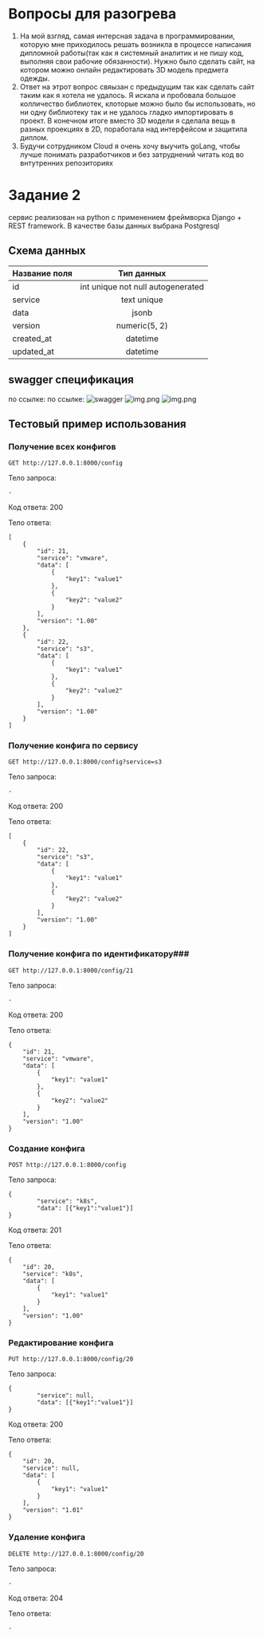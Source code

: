 # Вопросы для разогрева #
1. На мой взгляд, самая интерсная задача в программировании, которую мне приходилось решать возникла в процессе написания дипломной работы(так как я системный аналитик и не пишу код, выполняя свои рабочие обязанности). Нужно было сделать сайт, на котором можно онлайн редактировать 3D модель предмета одежды. 
2. Ответ на этрот вопрос свяызан с предыдущим так как сделать сайт таким как я хотела не удалось. Я искала и пробовала большое колличество библиотек, клоторые можно было бы использовать, но ни одну библиотеку так и не удалось гладко импортировать в проект. В конечном итоге вместо 3D модели я сделала вещь в разных проекциях в 2D, поработала над интерфейсом и защитила диплом.
3. Будучи сотрудником Cloud я очень хочу выучить goLang, чтобы лучше понимать разработчиков и без затруднений читать код во внтутренних репозиториях


# Задание 2 #
сервис реализован на python с применением фреймворка Django + REST framework.
В качестве базы данных выбрана Postgresql

## Схема данных ##

| Название поля       | Тип данных               | 
| ------------- |:------------------:| 
| id     | int unique not null autogenerated    |
| service     | text unique | 
| data  | jsonb       |  
| version  | numeric(5, 2)         |
| created_at  | datetime         |
| updated_at  | datetime         |

## swagger спецификация ##
по ссылке: по ссылке: ![swagger](https://github.com/zverevaamaria/config-controller-app/blob/main/config-controller/config-controller.yaml)
![img.png](img.png)
![img.png](img.png)
## Тестовый пример использования ##
### Получение всех конфигов ###
````
GET http://127.0.0.1:8000/config
````
Тело запроса:
````
-
````
Код ответа: 200

Тело ответа:
````
[
    {
        "id": 21,
        "service": "vmware",
        "data": [
            {
                "key1": "value1"
            },
            {
                "key2": "value2"
            }
        ],
        "version": "1.00"
    },
    {
        "id": 22,
        "service": "s3",
        "data": [
            {
                "key1": "value1"
            },
            {
                "key2": "value2"
            }
        ],
        "version": "1.00"
    }
]
````
### Получение конфига по сервису ###
````
GET http://127.0.0.1:8000/config?service=s3
````
Тело запроса:
````
-
````
Код ответа: 200

Тело ответа:
````
[
    {
        "id": 22,
        "service": "s3",
        "data": [
            {
                "key1": "value1"
            },
            {
                "key2": "value2"
            }
        ],
        "version": "1.00"
    }
]
````
### Получение конфига по идентификатору###
````
GET http://127.0.0.1:8000/config/21
````
Тело запроса:
````
-
````
Код ответа: 200

Тело ответа:
````
{
    "id": 21,
    "service": "vmware",
    "data": [
        {
            "key1": "value1"
        },
        {
            "key2": "value2"
        }
    ],
    "version": "1.00"
}
````
### Создание конфига ###
````
POST http://127.0.0.1:8000/config
````
Тело запроса:
````
{
        "service": "k8s",
        "data": [{"key1":"value1"}]
}
````
Код ответа: 201

Тело ответа:
````
{
    "id": 20,
    "service": "k8s",
    "data": [
        {
            "key1": "value1"
        }
    ],
    "version": "1.00"
}
````

### Редактирование конфига ###
````
PUT http://127.0.0.1:8000/config/20
````
Тело запроса:
````
{
        "service": null,
        "data": [{"key1":"value1"}]
}
````
Код ответа: 200

Тело ответа:
````
{
    "id": 20,
    "service": null,
    "data": [
        {
            "key1": "value1"
        }
    ],
    "version": "1.01"
}
````

### Удаление конфига ###
````
DELETE http://127.0.0.1:8000/config/20
````
Тело запроса:
````
-
````
Код ответа: 204

Тело ответа:
````
-
````


